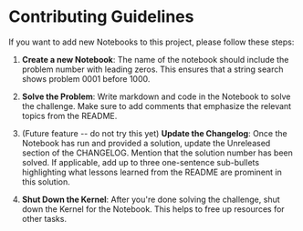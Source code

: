 # Contributing Guidelines

If you want to add new Notebooks to this project, please follow these steps:

1. **Create a new Notebook**: The name of the notebook should include the problem number with leading zeros. This ensures that a string search shows problem 0001 before 1000.

2. **Solve the Problem**: Write markdown and code in the Notebook to solve the challenge. Make sure to add comments that emphasize the relevant topics from the README.

3. (Future feature -- do not try this yet) **Update the Changelog**: Once the Notebook has run and provided a solution, update the Unreleased section of the CHANGELOG. Mention that the solution number has been solved. If applicable, add up to three one-sentence sub-bullets highlighting what lessons learned from the README are prominent in this solution.

4. **Shut Down the Kernel**: After you're done solving the challenge, shut down the Kernel for the Notebook. This helps to free up resources for other tasks.
